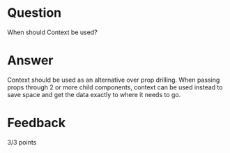<!-- @format -->

# Question

When should Context be used?

# Answer

Context should be used as an alternative over prop drilling. When passing props through 2 or more child components, context can be used instead to save space and get the data exactly to where it needs to go.

# Feedback

3/3 points
